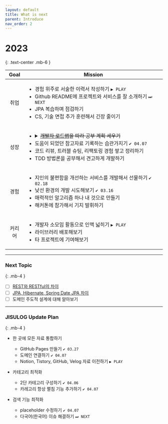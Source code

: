 ```yaml
---
layout: default
title: What is next
parent: Introduce
nav_order: 2
---
```

# 2023
{: .text-center .mb-6 }

<style>
  table > tbody > tr > td:first-child{
      text-align: center;
  }
</style>
<table>
    <thead>
        <tr>
            <th>Goal</th>
            <th colspan="2">Mission</th>
        </tr>
    </thead>
    <tbody>
       <tr>
            <td>취업</td>
            <td>
                <ul>
                    <li>경험 위주로 서술한 이력서 작성하기 <code>▶ PLAY</code></li>
                    <li>Github README에 프로젝트와 서비스를 잘 소개하기 <code>⏭ NEXT</code></li>
                    <li>JPA 복습하며 점검하기</li>
                    <li>CS, 기술 면접 추가 훈련해서 긴장 줄이기</li>
                </ul>
            </td>
        </tr>
        <tr>
            <td>성장</td>
            <td>
                <ul>
                    <li><details><summary><s><a href="https://roadmap.sh">개발자 로드맵</a>을 따라 공부 계획 세우기</s></summary>전부 필요하지 않고, 깊이 있는 공부가 어렵다는 피드백으로 인해 보류</details></li>
                    <li>도움이 되었던 참고자료 기록하는 습관가지기 <code>✔ 04.07</code></li>
                    <li>코드 리뷰, 트러블 슈팅, 리팩토링 경험 쌓고 정리하기</li>
                    <li>TDD 방법론을 공부해서 견고하게 개발하기</li>
                </ul>
            </td>
        </tr>
        <tr>
            <td>경험</td>
            <td>
                <ul>
                    <li>지인의 불편함을 개선하는 서비스를 개발해서 선물하기 <code>✔ 02.18</code></li>
                    <li>낮선 환경의 개발 시도해보기 <code>✔ 03.16</code></li>
                    <li>매력적인 알고리즘 하나 내 것으로 만들기</li>
                    <li>해커톤에 참가해서 기지 발휘하기</li>
                </ul>
            </td>
        </tr>
        <tr>
            <td>커리어</td>
            <td>
                <ul>
                    <li>개발자 소모임 활동으로 인맥 넓히기 <code>▶ PLAY</code></li>
                    <li>라이브러리 배포해보기</li>
                    <li>타 프로젝트에 기여해보기</li>
                </ul>
            </td>
        </tr>
    </tbody>
</table>

---

### Next Topic
{: .mb-4 }

- [ ] [REST와 RESTful의 차이](https://dev-coco.tistory.com/97)
- [ ] [JPA, Hibernate, Spring Date JPA 차이](https://suhwan.dev/2019/02/24/jpa-vs-hibernate-vs-spring-data-jpa/)
- [ ] 도메인 주도적 설계에 대해 알아보기

---

### JISULOG Update Plan
{: .mb-4 }

- 한 곳에 모든 자료 통합하기
   - GitHub Pages 만들기 `✔ 03.27`
   - 도메인 연결하기 `✔ 04.07`
   - Notion, Tistory, GitHub, Velog 자료 이전하기 `▶ PLAY`


- 카테고리 최적화
  - 2단 카테고리 구성하기 `✔ 04.06`
  - 카레고리 항상 펼침 기능 추가하기 `✔ 04.07`


- 검색 기능 최적화
  - placeholder 수정하기 `✔ 04.07`
  - 다국어(한국어) 이슈 해결하기 `⏭ NEXT`